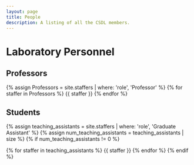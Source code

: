 ```yaml
---
layout: page
title: People
description: A listing of all the CSDL members.
---
```


# Laboratory Personnel



## Professors

{% assign Professors = site.staffers | where: 'role', 'Professor' %}
{% for staffer in Professors %}
{{ staffer }}
{% endfor %}

## Students

{% assign teaching_assistants = site.staffers | where: 'role', 'Graduate Assistant' %}
{% assign num_teaching_assistants = teaching_assistants | size %}
{% if num_teaching_assistants != 0 %}

{% for staffer in teaching_assistants %}
{{ staffer }}
{% endfor %}
{% endif %}
